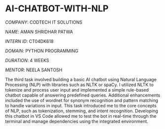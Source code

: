 # AI-CHATBOT-WITH-NLP

*COMPANY*: CODTECH IT SOLUTIONS

*NAME*: AMAN SHRIDHAR PATWA

*INTERN ID*: CT04DK618

*DOMAIN*: PYTHON PROGRAMMING

*DURATION*: 4 WEEKS

*MENTOR*: NEELA SANTOSH

The third task involved building a basic AI chatbot using Natural Language Processing (NLP) with libraries such as NLTK or spaCy. I utilized NLTK to tokenize and process user input and implemented a simple rule-based chatbot capable of answering predefined queries. Additional enhancements included the use of wordnet for synonym recognition and pattern matching to handle variations in input. This task introduced me to the core concepts of NLP, such as tokenization, stemming, and intent recognition. Developing this chatbot in VS Code allowed me to test the bot in real-time through the terminal and manage dependencies using the integrated environment.
